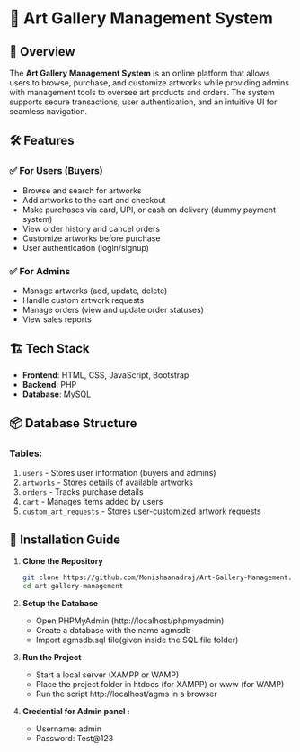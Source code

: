 # 🎨 Art Gallery Management System

## 📌 Overview
The **Art Gallery Management System** is an online platform that allows users to browse, purchase, and customize artworks while providing admins with management tools to oversee art products and orders. The system supports secure transactions, user authentication, and an intuitive UI for seamless navigation.

## 🛠 Features
### ✅ For Users (Buyers)
- Browse and search for artworks
- Add artworks to the cart and checkout
- Make purchases via card, UPI, or cash on delivery (dummy payment system)
- View order history and cancel orders
- Customize artworks before purchase
- User authentication (login/signup)

### ✅ For Admins
- Manage artworks (add, update, delete)
- Handle custom artwork requests
- Manage orders (view and update order statuses)
- View sales reports

## 🏗 Tech Stack
- **Frontend**: HTML, CSS, JavaScript, Bootstrap
- **Backend**: PHP
- **Database**: MySQL

## 📦 Database Structure
### **Tables:**
1. `users` - Stores user information (buyers and admins)
2. `artworks` - Stores details of available artworks
3. `orders` - Tracks purchase details
4. `cart` - Manages items added by users
5. `custom_art_requests` - Stores user-customized artwork requests

## 🚀 Installation Guide
1. **Clone the Repository**
   ```bash
   git clone https://github.com/Monishaanadraj/Art-Gallery-Management.git
   cd art-gallery-management
   ```
   
2. **Setup the Database**
   - Open PHPMyAdmin (http://localhost/phpmyadmin)
   - Create a database with the name agmsdb
   - Import agmsdb.sql file(given inside the SQL file folder)


3. **Run the Project**
   - Start a local server (XAMPP or WAMP)
   - Place the project folder in htdocs (for XAMPP) or www (for WAMP)
   - Run the script http://localhost/agms in a browser

4. **Credential for Admin panel :**
   - Username: admin
   - Password: Test@123

